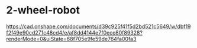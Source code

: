 # 2-wheel-robot

https://cad.onshape.com/documents/d39c925f41f5d2bd521c5649/w/dbf19f2f49e90cd271c48cd4/e/af8dd4144e7f0ece80f89328?renderMode=0&uiState=68f705e9fe59de764fa00fa3
